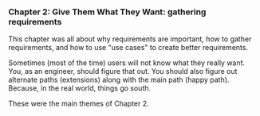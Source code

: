 ### Chapter 2: Give Them What They Want: gathering requirements

This chapter was all about why requirements are important, how to gather requirements, and how to use "use cases" to create better requirements.

Sometimes (most of the time) users will not know what they really want. You, as an engineer, should figure that out. You should also figure out alternate paths (extensions) along with the main path (happy path). Because, in the real world, things go south.

These were the main themes of Chapter 2.
